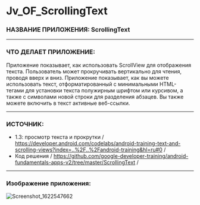# Jv_OF_ScrollingText

### НАЗВАНИЕ ПРИЛОЖЕНИЯ: ScrollingText

------------------------------
### ЧТО ДЕЛАЕТ ПРИЛОЖЕНИЕ:

Приложение показывает, как использовать ScrollView для отображения текста.
Пользователь может прокручивать вертикально для чтения, проводя вверх и вниз.
Приложение показывает, как вы можете использовать текст, отформатированный с
минимальными HTML-тегами для установки текста полужирным шрифтом или курсивом, а
также с символами новой строки для разделения абзацев. Вы также можете включить в текст активные веб-ссылки.

------------------------------
### ИСТОЧНИК:

*	1.3: просмотр текста и прокрутки / https://developer.android.com/codelabs/android-training-text-and-scrolling-views?index=..%2F..%2Fandroid-training&hl=ru#0 /
*	Код решения / https://github.com/google-developer-training/android-fundamentals-apps-v2/tree/master/ScrollingText /

------------------------------
### Изображение приложения:

![Screenshot_1622547662](https://user-images.githubusercontent.com/77355204/120318561-ad434400-c2e8-11eb-8760-bf4904a36df4.png)
